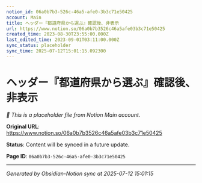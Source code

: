 ```yaml
---
notion_id: 06a0b7b3-526c-46a5-afe0-3b3c71e50425
account: Main
title: ヘッダー『都道府県から選ぶ』確認後、非表示
url: https://www.notion.so/06a0b7b3526c46a5afe03b3c71e50425
created_time: 2023-08-30T23:55:00.000Z
last_edited_time: 2023-09-01T03:11:00.000Z
sync_status: placeholder
sync_time: 2025-07-12T15:01:15.092300
---
```


# ヘッダー『都道府県から選ぶ』確認後、非表示

*🔄 This is a placeholder file from Notion Main account.*

**Original URL**: https://www.notion.so/06a0b7b3526c46a5afe03b3c71e50425

**Status**: Content will be synced in a future update.

**Page ID**: `06a0b7b3-526c-46a5-afe0-3b3c71e50425`

---

*Generated by Obsidian-Notion sync at 2025-07-12 15:01:15*
